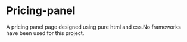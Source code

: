 # Pricing-panel
A pricing panel page designed using pure html and css.No frameworks have been used for this project.
